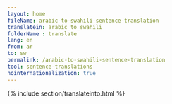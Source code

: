 ```yaml
---
layout: home
fileName: arabic-to-swahili-sentence-translation
translatein: arabic_to_swahili
folderName : translate
lang: en
from: ar
to: sw
permalink: /arabic-to-swahili-sentence-translation
tool: sentence-translations
nointernationalization: true
---
```

{% include section/translateinto.html %}
